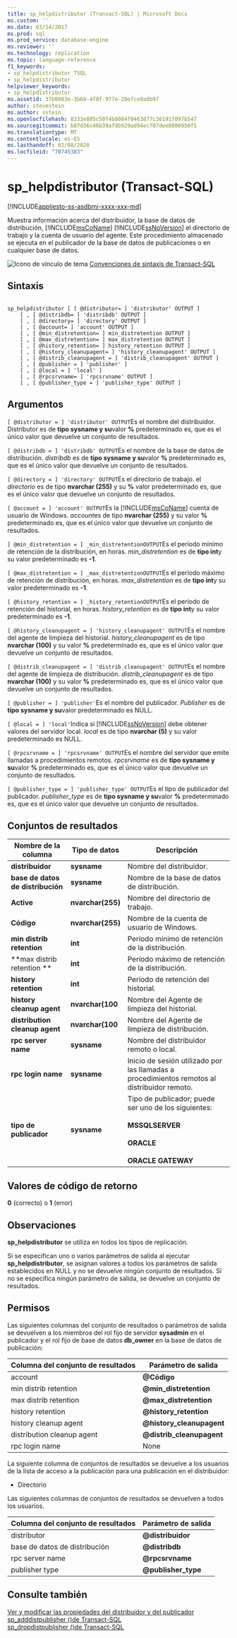 ```yaml
---
title: sp_helpdistributor (Transact-SQL) | Microsoft Docs
ms.custom: ''
ms.date: 03/14/2017
ms.prod: sql
ms.prod_service: database-engine
ms.reviewer: ''
ms.technology: replication
ms.topic: language-reference
f1_keywords:
- sp_helpdistributor_TSQL
- sp_helpdistributor
helpviewer_keywords:
- sp_helpdistributor
ms.assetid: 37b0983e-3b69-4f0f-977e-20efce0a0b97
author: stevestein
ms.author: sstein
ms.openlocfilehash: 8333e805c50f4b8084f8463877c361917097b547
ms.sourcegitcommit: b87d36c46b39af8b929ad94ec707dee8800950f5
ms.translationtype: MT
ms.contentlocale: es-ES
ms.lasthandoff: 02/08/2020
ms.locfileid: "70745383"
---
```

# <a name="sp_helpdistributor-transact-sql"></a>sp_helpdistributor (Transact-SQL)
[!INCLUDE[appliesto-ss-asdbmi-xxxx-xxx-md](../../includes/appliesto-ss-asdbmi-xxxx-xxx-md.md)]

  Muestra información acerca del distribuidor, la base de datos de distribución, [!INCLUDE[msCoName](../../includes/msconame-md.md)] [!INCLUDE[ssNoVersion](../../includes/ssnoversion-md.md)] el directorio de trabajo y la cuenta de usuario del agente. Este procedimiento almacenado se ejecuta en el publicador de la base de datos de publicaciones o en cualquier base de datos.  
  
 ![Icono de vínculo de tema](../../database-engine/configure-windows/media/topic-link.gif "Icono de vínculo de tema") [Convenciones de sintaxis de Transact-SQL](../../t-sql/language-elements/transact-sql-syntax-conventions-transact-sql.md)  
  
## <a name="syntax"></a>Sintaxis  
  
```  
  
sp_helpdistributor [ [ @distributor= ] 'distributor' OUTPUT ]  
    [ , [ @distribdb= ] 'distribdb' OUTPUT ]  
    [ , [ @directory= ] 'directory' OUTPUT ]  
    [ , [ @account= ] 'account' OUTPUT ]  
    [ , [ @min_distretention= ] min_distretention OUTPUT ]  
    [ , [ @max_distretention= ] max_distretention OUTPUT ]  
    [ , [ @history_retention= ] history_retention OUTPUT ]  
    [ , [ @history_cleanupagent= ] 'history_cleanupagent' OUTPUT ]  
    [ , [ @distrib_cleanupagent = ] 'distrib_cleanupagent' OUTPUT ]  
    [ , [ @publisher = ] 'publisher' ]   
    [ , [ @local = ] 'local' ]  
    [ , [ @rpcsrvname= ] 'rpcsrvname' OUTPUT ]  
    [ , [ @publisher_type = ] 'publisher_type' OUTPUT ]  
```  
  
## <a name="arguments"></a>Argumentos  
`[ @distributor = ] 'distributor' OUTPUT`Es el nombre del distribuidor. Distributor es de **tipo sysname y su**valor **%** predeterminado es, que es el único valor que devuelve un conjunto de resultados.  
  
`[ @distribdb = ] 'distribdb' OUTPUT`Es el nombre de la base de datos de distribución. *distribdb* es de **tipo sysname y su**valor **%** predeterminado es, que es el único valor que devuelve un conjunto de resultados.  
  
`[ @directory = ] 'directory' OUTPUT`Es el directorio de trabajo. el *directorio* es de tipo **nvarchar (255)** y su **%** valor predeterminado es, que es el único valor que devuelve un conjunto de resultados.  
  
`[ @account = ] 'account' OUTPUT`Es la [!INCLUDE[msCoName](../../includes/msconame-md.md)] cuenta de usuario de Windows. *account*es de tipo **nvarchar (255)** y su valor **%** predeterminado es, que es el único valor que devuelve un conjunto de resultados.  
  
`[ @min_distretention = ] _min_distretentionOUTPUT`Es el período mínimo de retención de la distribución, en horas. *min_distretention* es de **tipo int**y su valor predeterminado es **-1**.  
  
`[ @max_distretention = ] _max_distretentionOUTPUT`Es el período máximo de retención de distribución, en horas. *max_distretention* es de **tipo int**y su valor predeterminado es **-1**.  
  
`[ @history_retention = ] _history_retentionOUTPUT`Es el período de retención del historial, en horas. *history_retention* es de **tipo int**y su valor predeterminado es **-1**.  
  
`[ @history_cleanupagent = ] 'history_cleanupagent' OUTPUT`Es el nombre del agente de limpieza del historial. *history_cleanupagent* es de tipo **nvarchar (100)** y su valor **%** predeterminado es, que es el único valor que devuelve un conjunto de resultados.  
  
`[ @distrib_cleanupagent = ] 'distrib_cleanupagent' OUTPUT`Es el nombre del agente de limpieza de distribución. *distrib_cleanupagent* es de tipo **nvarchar (100)** y su valor **%** predeterminado es, que es el único valor que devuelve un conjunto de resultados.  
  
`[ @publisher = ] 'publisher'`Es el nombre del publicador. *Publisher* es de **tipo sysname y su**valor predeterminado es NULL.  
  
`[ @local = ] 'local'`Indica si [!INCLUDE[ssNoVersion](../../includes/ssnoversion-md.md)] debe obtener valores del servidor local. *local* es de tipo **nvarchar (5)** y su valor predeterminado es NULL.  
  
`[ @rpcsrvname = ] 'rpcsrvname' OUTPUT`Es el nombre del servidor que emite llamadas a procedimientos remotos. *rpcsrvname* es de **tipo sysname y su**valor **%** predeterminado es, que es el único valor que devuelve un conjunto de resultados.  
  
`[ @publisher_type = ] 'publisher_type' OUTPUT`Es el tipo de publicador del publicador. *publisher_type* es de **tipo sysname y su**valor **%** predeterminado es, que es el único valor que devuelve un conjunto de resultados.  
  
## <a name="result-sets"></a>Conjuntos de resultados  
  
|Nombre de la columna|Tipo de datos|Descripción|  
|-----------------|---------------|-----------------|  
|**distribuidor**|**sysname**|Nombre del distribuidor.|  
|**base de datos de distribución**|**sysname**|Nombre de la base de datos de distribución.|  
|**Active**|**nvarchar(255)**|Nombre del directorio de trabajo.|  
|**Código**|**nvarchar(255)**|Nombre de la cuenta de usuario de Windows.|  
|**min distrib retention**|**int**|Período mínimo de retención de la distribución.|  
|**max distrib retention **|**int**|Período máximo de retención de la distribución.|  
|**history retention**|**int**|Período de retención del historial.|  
|**history cleanup agent**|**nvarchar(100**|Nombre del Agente de limpieza del historial.|  
|**distribution cleanup agent**|**nvarchar(100**|Nombre del Agente de limpieza de distribución.|  
|**rpc server name**|**sysname**|Nombre del distribuidor remoto o local.|  
|**rpc login name**|**sysname**|Inicio de sesión utilizado por las llamadas a procedimientos remotos al distribuidor remoto.|  
|**tipo de publicador**|**sysname**|Tipo de publicador; puede ser uno de los siguientes:<br /><br /> **MSSQLSERVER**<br /><br /> **ORACLE**<br /><br /> **ORACLE GATEWAY**|  
  
## <a name="return-code-values"></a>Valores de código de retorno  
 **0** (correcto) o **1** (error)  
  
## <a name="remarks"></a>Observaciones  
 **sp_helpdistributor** se utiliza en todos los tipos de replicación.  
  
 Si se especifican uno o varios parámetros de salida al ejecutar **sp_helpdistributor**, se asignan valores a todos los parámetros de salida establecidos en NULL y no se devuelve ningún conjunto de resultados. Si no se especifica ningún parámetro de salida, se devuelve un conjunto de resultados.  
  
## <a name="permissions"></a>Permisos  
 Las siguientes columnas del conjunto de resultados o parámetros de salida se devuelven a los miembros del rol fijo de servidor **sysadmin** en el publicador y el rol fijo de base de datos **db_owner** en la base de datos de publicación:  
  
|Columna del conjunto de resultados|Parámetro de salida|  
|-----------------------|----------------------|  
|account|**\@Código**|  
|min distrib retention|**\@min_distretention**|  
|max distrib retention |**\@max_distretention**|  
|history retention|**\@history_retention**|  
|history cleanup agent|**\@history_cleanupagent**|  
|distribution cleanup agent|**\@distrib_cleanupagent**|  
|rpc login name|None|  
  
 La siguiente columna de conjuntos de resultados se devuelve a los usuarios de la lista de acceso a la publicación para una publicación en el distribuidor:  
  
-   Directorio  
  
 Las siguientes columnas de conjuntos de resultados se devuelven a todos los usuarios.  
  
|Columna del conjunto de resultados|Parámetro de salida|  
|-----------------------|----------------------|  
|distributor|**\@distribuidor**|  
|base de datos de distribución|**\@distribdb**|  
|rpc server name|**\@rpcsrvname**|  
|publisher type|**\@publisher_type**|  
  
## <a name="see-also"></a>Consulte también  
 [Ver y modificar las propiedades del distribuidor y del publicador](../../relational-databases/replication/view-and-modify-distributor-and-publisher-properties.md)   
 [sp_adddistpublisher &#40;&#41;de Transact-SQL](../../relational-databases/system-stored-procedures/sp-adddistpublisher-transact-sql.md)   
 [sp_dropdistpublisher &#40;&#41;de Transact-SQL](../../relational-databases/system-stored-procedures/sp-dropdistpublisher-transact-sql.md)  
  
  
